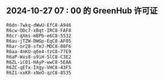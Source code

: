 ## 2024-10-27 07 : 00 的 GreenHub 许可证
```
R6dn-7wkq-dWwU-EfC8-A946
R6cw-ODc7-xBqt-IRC8-FAF8
R6cr-qXms-mBPb-e6C8-5532
R6au-jTZW-DWGp-EqC8-AF05
R6ar-or28-sfmJ-MDC8-08F6
R6aa-4nKU-q6e4-tzC8-77E9
R6aP-Wxs8-u9iH-5lC8-C3E2
R6ZL-iC01-HAyP-wwC8-5EAA
R6ZC-qETx-IXgy-VHC8-43F5
R6Z1-xxKR-xNeO-qzC8-8535
```
